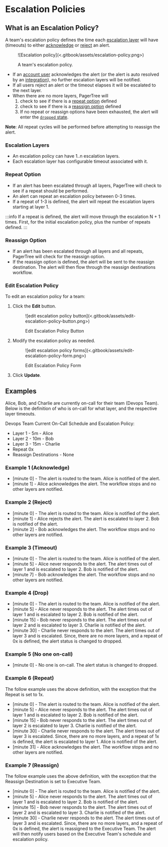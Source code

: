 # Escalation Policies

## What is an Escalation Policy? <a href="#escalation-policy" id="escalation-policy"></a>

A team's escalation policy defines the time each [escalation layer](escalation-policies.md#escalation-layers) will have (timeouts) to either [acknowledge](alerts.md#acknowledge) or [reject](alerts.md#reject) an alert.

<figure>![Escalation policy](<.gitbook/assets/escalation-policy.png>)<figcaption><p>A team's escalation policy.</p></figcaption></figure>

* If an [account user](users.md) acknowledges the alert (or the alert is auto resolved by an [integration](integrations.md)), no further escalation layers will be notified.
* If all users reject an alert or the timeout elapses it will be escalated to the next layer.
* When there are no more layers, PagerTree will
  1. check to see if there is a [repeat option](escalation-policies.md#repeat-option) defined
  2. check to see if there is a [reassign option](escalation-policies.md#reassign-option) defined
  3. If no repeat or reassign options have been exhausted, the alert will enter the [`dropped` state](alerts.md#alert-states).

**Note**: All repeat cycles will be performed before attempting to reassign the alert.

### Escalation Layers <a href="#escalation-layers" id="escalation-layers"></a>

* An escalation policy can have 1..n escalation layers.
* Each escalation layer has configurable timeout associated with it.

### Repeat Option <a href="#repeat-option" id="repeat-option"></a>

* If an alert has been escalated through all layers, PagerTree will check to see if a repeat should be performed.
* An alert can repeat an escalation policy between 0-3 times.
* If a repeat of 1-3 is defined, the alert will repeat the escalation layers starting at layer 1.

:::info
If a repeat is defined, the alert will move through the escalation N + 1 times. First, for the initial escalation policy, plus the number of repeats defined.
:::

### Reassign Option <a href="#reassign-option" id="reassign-option"></a>

* If an alert has been escalated through all layers and all repeats, PagerTree will check for the reassign option.
* If the reassign option is defined, the alert will be sent to the reassign destination. The alert will then flow through the reassign destinations workflow.

### Edit Escalation Policy <a href="#edit-escalation-policy" id="edit-escalation-policy"></a>

To edit an escalation policy for a team:

1.  Click the **Edit** button.&#x20;

    <figure>![edit escalation policy button](<.gitbook/assets/edit-escalation-policy-button.png>)<figcaption><p>Edit Escalation Policy Button</p></figcaption></figure>
2.  Modify the escalation policy as needed.&#x20;

    <figure>![edit escalation policy forms](<.gitbook/assets/edit-escalation-policy-form.png>)<figcaption><p>Edit Escalation Policy Form</p></figcaption></figure>
3. Click **Update**.

## Examples <a href="#examples" id="examples"></a>

Alice, Bob, and Charlie are currently on-call for their team (Devops Team). Below is the definition of who is on-call for what layer, and the respective layer timeouts.

Devops Team Current On-Call Schedule and Escalation Policy:

* Layer 1 - 5m - Alice
* Layer 2 - 10m - Bob
* Layer 3 - 15m - Charlie
* Repeat 0x
* Reassign Destinations - None

### Example 1 (Acknowledge) <a href="#example-1-acknowledge" id="example-1-acknowledge"></a>

* \[minute 0] - The alert is routed to the team. Alice is notified of the alert.
* \[minute 1] - Alice acknowledges the alert. The workflow stops and no other layers are notified.

### Example 2 (Reject) <a href="#example-2-reject" id="example-2-reject"></a>

* \[minute 0] - The alert is routed to the team. Alice is notified of the alert.
* \[minute 1] - Alice rejects the alert. The alert is escalated to layer 2. Bob is notified of the alert.
* \[minute 2] - Bob acknowledges the alert. The workflow stops and no other layers are notified.

### Example 3 (Timeout) <a href="#example-3-timeout" id="example-3-timeout"></a>

* \[minute 0] - The alert is routed to the team. Alice is notified of the alert.
* \[minute 5] - Alice never responds to the alert. The alert times out of layer 1 and is escalated to layer 2. Bob is notified of the alert.
* \[minute 7] - Bob acknowledges the alert. The workflow stops and no other layers are notified.

### Example 4 (Drop) <a href="#example-4-drop" id="example-4-drop"></a>

* \[minute 0] - The alert is routed to the team. Alice is notified of the alert.
* \[minute 5] - Alice never responds to the alert. The alert times out of layer 1 and is escalated to layer 2. Bob is notified of the alert.
* \[minute 15] - Bob never responds to the alert. The alert times out of layer 2 and is escalated to layer 3. Charlie is notified of the alert.
* \[minute 30] - Charlie never responds to the alert. The alert times out of layer 3 and is escalated. Since, there are no more layers, and a repeat of 0x is defined, the alert status is changed to dropped.

### Example 5 (No one on-call) <a href="#example-5-no-one-on-call" id="example-5-no-one-on-call"></a>

* \[minute 0] - No one is on-call. The alert status is changed to dropped.

### Example 6 (Repeat) <a href="#example-6-repeat" id="example-6-repeat"></a>

The follow example uses the above definition, with the exception that the Repeat is set to 1x.

* \[minute 0] - The alert is routed to the team. Alice is notified of the alert.
* \[minute 5] - Alice never responds to the alert. The alert times out of layer 1 and is escalated to layer 2. Bob is notified of the alert.
* \[minute 15] - Bob never responds to the alert. The alert times out of layer 2 is escalated to layer 3. Charlie is notified of the alert.
* \[minute 30] - Charlie never responds to the alert. The alert times out of layer 3 is escalated. Since, there are no more layers, and a repeat of 1x is defined, the alert is escalated to layer 1. Alice is notified of the alert.
* \[minute 31] - Alice acknowledges the alert. The workflow stops and no other layers are notified.

### Example 7 (Reassign) <a href="#example-7-reassign" id="example-7-reassign"></a>

The follow example uses the above definition, with the exception that the Reassign Destination is set to Executive Team.

* \[minute 0] - The alert is routed to the team. Alice is notified of the alert.
* \[minute 5] - Alice never responds to the alert. The alert times out of layer 1 and is escalated to layer 2. Bob is notified of the alert.
* \[minute 15] - Bob never responds to the alert. The alert times out of layer 2 and is escalated to layer 3. Charlie is notified of the alert.
* \[minute 30] - Charlie never responds to the alert. The alert times out of layer 3 and is escalated. Since, there are no more layers, and a repeat of 0x is defined, the alert is reassigned to the Executive Team. The alert will then notify users based on the Executive Team's schedule and escalation policy.
